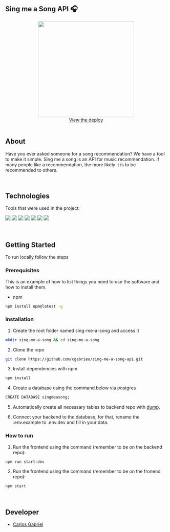 ## Sing me a Song API 🎧

<div align="center">
  <a href="https://sing-me-a-song-cgabrieu.vercel.app">
    <img src="https://user-images.githubusercontent.com/25062334/144647668-cf0d316d-afc8-48fe-b230-62f9d44d7dfe.png" width="300px">
  </a>
    <br />
    <a href="https://sing-me-a-song-cgabrieu.vercel.app">View the deploy</a>
    <br />
</div>
  
<br/>

## About

Have you ever asked someone for a song recommendation? We have a tool to make it simple. Sing me a song is an API for music recommendation. If many people like a recommendation, the more likely it is to be recommended to others.
    
<br/>

## Technologies

Tools that were used in the project:
<p>
  <img src='https://img.shields.io/badge/Node.js-000000?style=for-the-badge&logo=nodedotjs'>
  <img src='https://img.shields.io/badge/Express.js-000000?style=for-the-badge&logo=express'>
  <img src="https://img.shields.io/badge/Jest-000000?style=for-the-badge&logo=jest"/>
  <img src='https://img.shields.io/badge/PostgreSQL-000000?style=for-the-badge&logo=postgresql'>
  <img src='https://img.shields.io/badge/eslint-000000?style=for-the-badge&logo=eslint'>
  <img src='https://img.shields.io/badge/npm-000000?style=for-the-badge&logo=npm'>
  <img src='https://img.shields.io/badge/Heroku-000000?style=for-the-badge&logo=heroku'>
</p>
  
<br/>

## Getting Started

To run locally follow the steps

### Prerequisites

This is an example of how to list things you need to use the software and how to install them.
* npm
```sh
npm install npm@latest -g
```

### Installation

1. Create the root folder named sing-me-a-song and access it
```sh
mkdir sing-me-a-song && cd sing-me-a-song
```
2. Clone the repo
```sh
git clone https://github.com/cgabrieu/sing-me-a-song-api.git
```
3. Install dependencies with npm
```sh
npm install
```
4. Create a database using the command below via postgres
```sh
CREATE DATABASE singmeasong;
```
5. Automatically create all necessary tables to backend repo with <a href="https://github.com/cgabrieu/sing-me-a-song-api/blob/main/dump.sql">dump</a>. 

8. Connect your backend to the database, for that, rename the .env.example to .env.dev and fill in your data.

### How to run

1. Run the frontend using the command (remember to be on the backend repo): 
```sh
npm run start:dev
```
2. Run the frontend using the command (remember to be on the fronend repo): 
```sh
npm start
```
  
<br/>

## Developer

* [Carlos Gabriel](https://github.com/cgabrieu)

